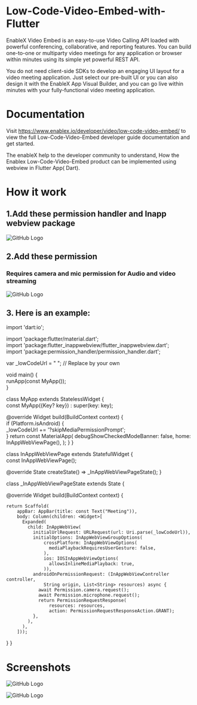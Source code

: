 # Low-Code-Video-Embed-with-Flutter

EnableX Video Embed is an easy-to-use Video Calling API loaded with powerful conferencing, collaborative, and reporting features. You can build one-to-one or multiparty video meetings for any application or browser within minutes using its simple yet powerful REST API.

You do not need client-side SDKs to develop an engaging UI layout for a video meeting application. Just select our pre-built UI or you can also design it with the EnableX App Visual Builder, and you can go live within minutes with your fully-functional video meeting application.

# Documentation
Visit https://www.enablex.io/developer/video/low-code-video-embed/ to view the full Low-Code-Video-Embed developer guide documentation and get started.


The enableX help to the developer community to understand, How the Enablex Low-Code-Video-Embed product can be implemented using webview in Flutter App( Dart).


# How it work

## 1.Add  these  permission handler and Inapp webview package

![GitHub Logo](/images/package.png)

 ## 2.Add  these  permission
### Requires camera and mic permission for Audio and video streaming

![GitHub Logo](/images/permission.png)


 ## 3. Here is an example:

import 'dart:io'; <br />

import 'package:flutter/material.dart';<br />
import 'package:flutter_inappwebview/flutter_inappwebview.dart';<br />
import 'package:permission_handler/permission_handler.dart';<br />

var _lowCodeUrl = " "; // Replace by your own

void main() {<br />
runApp(const MyApp());<br />
}

class MyApp extends StatelessWidget {<br />
const MyApp({Key? key}) : super(key: key);<br />

@override
Widget build(BuildContext context) {<br />
if (Platform.isAndroid) {<br />
_lowCodeUrl += '?skipMediaPermissionPrompt';<br />
}
return const MaterialApp(
debugShowCheckedModeBanner: false,
home: InAppWebViewPage(),
);
}
}

class InAppWebViewPage extends StatefulWidget {<br />
const InAppWebViewPage();

@override
State<InAppWebViewPage> createState() => _InAppWebViewPageState();
}

class _InAppWebViewPageState extends State<InAppWebViewPage> {


@override
Widget build(BuildContext context) {

    return Scaffold(
        appBar: AppBar(title: const Text("Meeting")),
        body: Column(children: <Widget>[
          Expanded(
            child: InAppWebView(
              initialUrlRequest: URLRequest(url: Uri.parse(_lowCodeUrl)),
              initialOptions: InAppWebViewGroupOptions(
                  crossPlatform: InAppWebViewOptions(
                    mediaPlaybackRequiresUserGesture: false,
                  ),
                  ios: IOSInAppWebViewOptions(
                    allowsInlineMediaPlayback: true,
                  )),
              androidOnPermissionRequest: (InAppWebViewController controller,
                  String origin, List<String> resources) async {
                await Permission.camera.request();
                await Permission.microphone.request();
                return PermissionRequestResponse(
                    resources: resources,
                    action: PermissionRequestResponseAction.GRANT);
              },
            ),
          ),
        ]));
}
}


# Screenshots

![GitHub Logo](/images/initial_page.jpg)


![GitHub Logo](/images/conference.jpg)




